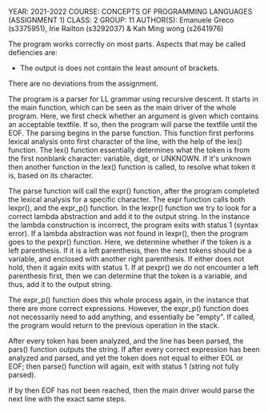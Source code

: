 YEAR: 2021-2022
COURSE: CONCEPTS OF PROGRAMMING LANGUAGES (ASSIGNMENT 1)
CLASS: 2
GROUP: 11
AUTHOR(S): Emanuele Greco (s3375951), Irie Railton (s3292037) & Kah Ming wong (s2641976)


The program works correctly on most parts. Aspects that may be called defiencies are:
- The output is does not contain the least amount of brackets.

There are no deviations from the assignment.


The program is a parser for LL grammar using recursive descent. It starts in the main function, which can be seen as the main driver of the whole program. Here, we first check whether an argument is given which contains an acceptable textfile. If so, then the program will parse the textfile until the EOF. The parsing begins in the parse function. This function first performs lexical analysis onto first character of the line, with the help of the lex() function. The lex() function essentially determines what the token is from the first nonblank character: variable, digit, or UNKNOWN. If it's unknown then another function in the lex() function is called, to resolve what token it is, based on its character. 

The parse function will call the expr() function, after the program completed the lexical analysis for a specific character. The expr function calls both lexpr(), and the expr_p() function. In the lexpr() function we try to look for a correct lambda abstraction and add it to the output string. In the instance the lambda construction is incorrect, the program exits with status 1 (syntax error). If a lambda abstraction was not found in lexpr(), then the program goes to the pexpr() function. Here, we determine whether if the token is a left parenthesis. If it is a left parenthesis, then the next tokens should be a variable, and enclosed with another right parenthesis. If either does not hold, then it again exits with status 1. If at pexpr() we do not encounter a left parenthesis first, then we can determine that the token is a variable, and thus, add it to the output string.

The expr_p() function does this whole process again, in the instance that there are more correct expressions. However, the expr_p() function does not necessarily need to add anything, and essentially be "empty". If called, the program would return to the previous operation in the stack.

After every token has been analyzed, and the line has been parsed, the pars() function outputs the string. If after every correct expression has been analyzed and parsed, and yet the token does not equal to either EOL or EOF; then parse() function will again, exit with status 1 (string not fully parsed). 

If by then EOF has not been reached, then the main driver would parse the next line with the exact same steps.
